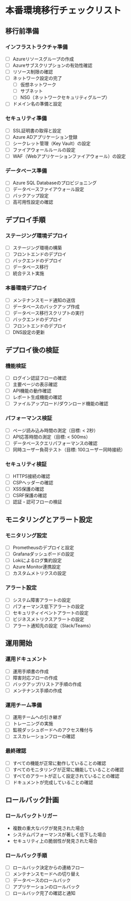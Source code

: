 # 本番環境移行チェックリスト

## 移行前準備

### インフラストラクチャ準備
- [ ] Azureリソースグループの作成
- [ ] Azureサブスクリプションの有効性確認
- [ ] リソース制限の確認
- [ ] ネットワーク設定の完了
  - [ ] 仮想ネットワーク
  - [ ] サブネット
  - [ ] NSG（ネットワークセキュリティグループ）
- [ ] ドメイン名の準備と設定

### セキュリティ準備
- [ ] SSL証明書の取得と設定
- [ ] Azure ADアプリケーション登録
- [ ] シークレット管理（Key Vault）の設定
- [ ] ファイアウォールルールの設定
- [ ] WAF（Webアプリケーションファイアウォール）の設定

### データベース準備
- [ ] Azure SQL Databaseのプロビジョニング
- [ ] データベースファイアウォール設定
- [ ] バックアップ設定
- [ ] 高可用性設定の確認

## デプロイ手順

### ステージング環境デプロイ
- [ ] ステージング環境の構築
- [ ] フロントエンドのデプロイ
- [ ] バックエンドのデプロイ
- [ ] データベース移行
- [ ] 統合テスト実施

### 本番環境デプロイ
- [ ] メンテナンスモード通知の送信
- [ ] データベースのバックアップ作成
- [ ] データベース移行スクリプトの実行
- [ ] バックエンドのデプロイ
- [ ] フロントエンドのデプロイ
- [ ] DNS設定の更新

## デプロイ後の検証

### 機能検証
- [ ] ログイン認証フローの確認
- [ ] 主要ページの表示確認
- [ ] API機能の動作確認
- [ ] レポート生成機能の確認
- [ ] ファイルアップロード/ダウンロード機能の確認

### パフォーマンス検証
- [ ] ページ読み込み時間の測定（目標: < 2秒）
- [ ] API応答時間の測定（目標: < 500ms）
- [ ] データベースクエリパフォーマンスの確認
- [ ] 同時ユーザー負荷テスト（目標: 100ユーザー同時接続）

### セキュリティ検証
- [ ] HTTPS接続の確認
- [ ] CSPヘッダーの確認
- [ ] XSS保護の確認
- [ ] CSRF保護の確認
- [ ] 認証・認可フローの検証

## モニタリングとアラート設定

### モニタリング設定
- [ ] Prometheusのデプロイと設定
- [ ] Grafanaダッシュボードの設定
- [ ] Lokiによるログ集約設定
- [ ] Azure Monitor連携設定
- [ ] カスタムメトリクスの設定

### アラート設定
- [ ] システム障害アラートの設定
- [ ] パフォーマンス低下アラートの設定
- [ ] セキュリティイベントアラートの設定
- [ ] ビジネスメトリクスアラートの設定
- [ ] アラート通知先の設定（Slack/Teams）

## 運用開始

### 運用ドキュメント
- [ ] 運用手順書の作成
- [ ] 障害対応フローの作成
- [ ] バックアップ/リストア手順の作成
- [ ] メンテナンス手順の作成

### 運用チーム準備
- [ ] 運用チームへの引き継ぎ
- [ ] トレーニングの実施
- [ ] 監視ダッシュボードへのアクセス権付与
- [ ] エスカレーションフローの確認

### 最終確認
- [ ] すべての機能が正常に動作していることの確認
- [ ] すべてのモニタリングが正常に機能していることの確認
- [ ] すべてのアラートが正しく設定されていることの確認
- [ ] ドキュメントが完成していることの確認

## ロールバック計画

### ロールバックトリガー
- 複数の重大なバグが発見された場合
- システムパフォーマンスが著しく低下した場合
- セキュリティ上の脆弱性が発見された場合

### ロールバック手順
- [ ] ロールバック決定からの連絡フロー
- [ ] メンテナンスモードへの切り替え
- [ ] データベースのロールバック
- [ ] アプリケーションのロールバック
- [ ] ロールバック完了の確認と通知